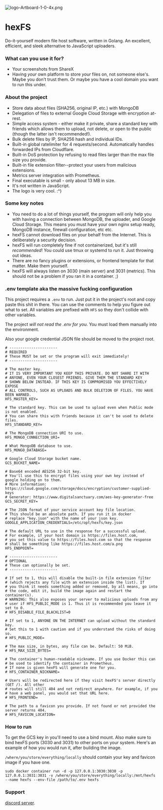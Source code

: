 
![logo-Artboard-1-0-4x.png](https://i.postimg.cc/YSXZmBDk/logo-Artboard-1-0-4x.png)
# hexFS

Do-it-yourself modern file host software, written in Golang. An excellent, efficient, and sleek alternative to JavaScript uploaders.


### What can you use it for?

- Your screenshots from ShareX
- Having *your* own platform to store *your* files on, not someone else's. Maybe you don't trust them. Or maybe you have a cool domain you want to run this under.


### About the project

- Store data about files (SHA256, original IP, etc.) with MongoDB
- Delegation of files to external Google Cloud Storage with encryption at-rest. 
- Simple access system - either make it private, share a standard key with friends which allows them to upload, not delete, or open to the public (though the latter isn't recommended!).
- Bulk delete files by IP, SHA256 hash and individual IDs. 
- Built-in global ratelimiter for 4 requests/second. Automatically handles forwarded IPs from Cloudflare.
- Built-in DoS protection by refusing to read files larger than the max file size you provide.
- Built-in file extension filter--protect your users from malicious extensions.
- Metrics server integration with Prometheus. 
- Final executable is small - only about 13 MB in size.
- It's not written in JavaScript. 
- The logo is very cool. :^)

### Some key notes

- You need to do a lot of things yourself, the program will only help you with having a connection between MongoDB, the uploader, and Google Cloud Storage. This means you must have your own nginx setup ready, MongoDB instance, firewall configuration, etc etc.
- hexFS cannot download files on your behalf from the Internet. This is deliberately a security decision.
- hexFS will run completely fine if not containerized, but it's still *recommended*! You could use tmux or systemd to run it. Just throwing out ideas.
- There are no fancy plugins or extensions, or frontend template for that matter. Make them yourself.
- hexFS will always listen on 3030 (main server) and 3031 (metrics). This should not be a problem if you ran it in a container. ;)

### .env template aka the massive fucking configuration

This project requires a `.env` to run. Just put it in the project's root and copy paste this shit in there. You can use the comments to help you figure out what to set. All variables are prefixed with `HFS` so they don't collide with other variables. 

The project *will not read the .env for you*. You must load them manually into the environment.

Also your google credential JSON file should be moved to the project root.

```
# ----------------------
# REQUIRED
# These MUST be set or the program will exit immediately!
# ----------------------

# The master key.  
# IT IS VERY IMPORTANT YOU KEEP THIS PRIVATE. DO NOT SHARE IT WITH
# ANYONE, EVEN YOUR CLOSEST FRIENDS. GIVE THEM THE STANDARD KEY 
# SHOWN BELOW INSTEAD. IF THIS KEY IS COMPROMISED YOU EFFECTIVELY EXPOSE
# ALL CONTROLS, SUCH AS UPLOADS AND BULK DELETION OF FILES. YOU HAVE BEEN WARNED.
HFS_MASTER_KEY=

# The standard key. This can be used to upload even when Public mode is not enabled.
# You can share this with friends because it can't be used to delete files.
HFS_STANDARD_KEY=

# The MongoDB connection URI to use.
HFS_MONGO_CONNECTION_URI=

# What MongoDB database to use.
HFS_MONGO_DATABASE=

# Google Cloud Storage bucket name.
GCS_BUCKET_NAME=

# Base64 encoded AES256 32-bit key. 
# You'll use this to encrypt files using your own key instead of google holding on to them.
# More information: https://cloud.google.com/storage/docs/encryption/customer-supplied-keys
# Generator: https://www.digitalsanctuary.com/aes-key-generator-free 
GCS_SECRET_KEY=

# The JSON format of your service account key file location.
# This should be an absolute path. If you run it in docker
# replace "key.json" with the name of your json key.
GOOGLE_APPLICATION_CREDENTIALS=/etc/opt/hexfs/key.json

# The default URL to use in the response for a successful upload.
# For example, if your host domain is https://files.host.com,
# you set this value to https://files.host.com so that the response 
# shall be something like https://files.host.com/a.png
HFS_ENDPOINT=

# ----------------------
# OPTIONAL
# These can optionally be set.
# ----------------------

# If set to 1, this will disable the built-in file extension filter 
# (which rejects any file with an extension inside the list). If
# you think it needs something added or removed, by all means, go into
# the code, edit it, build the image again and restart the container(s).
# WARNING: This also exposes your server to malicious uploads from any 
# user if HFS_PUBLIC_MODE is 1. Thus it is recommended you leave it set to 0.
# HFS_DISABLE_FILE_BLACKLIST=0

# If set to 1, ANYONE ON THE INTERNET can upload without the standard key. 
# Set this to 1 with caution and if you understand the risks of doing so.
# HFS_PUBLIC_MODE=

# The max size, in bytes, any file can be. Default: 50 MiB.
# HFS_MAX_SIZE_BYTES=

# The container's human-readable nickname. If you use Docker this can
# be used to identify the container in Prometheus.
# If none is given hexFS will generate one for you.
# HFS_CONTAINER_NICKNAME=

# Users will be redirected here if they visit hexFS's server directly (GET /). All other
# routes will still 404 and not redirect anywhere. For example, if you
# have a web panel, you would set that URL here.
# HFS_FRONTEND=

# The path to a favicon you provide. If not found or not provided the server returns 404.
# HFS_FAVICON_LOCATION=
```


### How to run

To get the GCS key in you'll need to use a bind mount. Also make sure to bind hexFS ports (3030 and 3031) to other ports on your system. Here's an example of how you would run it, after building the image.

`/where/you/store/everything/locally` should contain your key and favicon image if you have one.

`sudo docker container run -d -p 127.0.0.1:3030:3030 -p 127.0.0.1:3031:3031 -v /where/you/store/everything/locally:/mnt/hexfs --name hexfs --env-file /path/to/.env hexfs`

### Support

[discord server](https://discord.gg/F7RBKh2).
